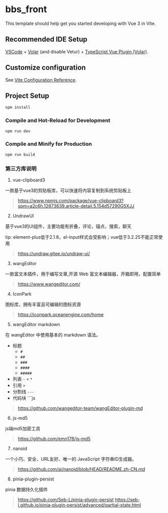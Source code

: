 # bbs_front

This template should help get you started developing with Vue 3 in Vite.

## Recommended IDE Setup

[VSCode](https://code.visualstudio.com/) + [Volar](https://marketplace.visualstudio.com/items?itemName=Vue.volar) (and disable Vetur) + [TypeScript Vue Plugin (Volar)](https://marketplace.visualstudio.com/items?itemName=Vue.vscode-typescript-vue-plugin).

## Customize configuration

See [Vite Configuration Reference](https://vitejs.dev/config/).

## Project Setup

```sh
npm install
```

### Compile and Hot-Reload for Development

```sh
npm run dev
```

### Compile and Minify for Production

```sh
npm run build
```

### 第三方库说明
1. vue-clipboard3

一款基于vue3的剪贴板库，可以快速将内容复制到系统剪贴板上
> https://www.npmjs.com/package/vue-clipboard3?spm=a2c6h.12873639.article-detail.5.154d57290G5XJJ

2. UndrawUI

基于vue3的UI组件，主要功能有折叠，评论，锚点，搜索，聊天

<block>tip: element-plus低于2.1.8，el-input样式会受影响；vue低于3.2.25不能正常使用</block>
> https://undraw.gitee.io/undraw-ui/


3. wangEditor

一款富文本插件，用于编写文章,开源 Web 富文本编辑器，开箱即用，配置简单
> https://www.wangeditor.com/


4. IconPark

图标库，拥有丰富且可编辑的图标资源

> https://iconpark.oceanengine.com/home


5. wangEditor markdown

在 wangEditor 中使用基本的 markdown 语法。
- 标题
    - `#`
    - `##`
    - `###`
    - `####`
    - `#####`
- 列表 `-` `+` `*`
- 引用 `>`
- 分割线 `---`
- 代码块 ```js

> https://github.com/wangeditor-team/wangEditor-plugin-md

6. js-md5

js端md5加密工具

> https://github.com/emn178/js-md5

7. nanoid

一个小巧、安全、URL友好、唯一的 JavaScript 字符串ID生成器。

> https://github.com/ai/nanoid/blob/HEAD/README.zh-CN.md

8.  pinia-plugin-persist

pinia 数据持久化插件

> https://github.com/Seb-L/pinia-plugin-persist
> https://seb-l.github.io/pinia-plugin-persist/advanced/partial-state.html